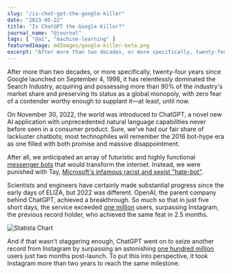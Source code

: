 ```yaml
---
slug: "/is-chat-gpt-the-google-killer"
date: "2023-05-22"
title: "Is ChatGPT the Google Killer?"
journal_name: "@journal"
tags: [ "@ai", "machine-learning" ]
featuredImage: mdImages/google-killer-beta.png
excerpt: "After more than two decades, or more specifically, twenty-four years since Google launched on September 4, 1998, it has relentlessly dominated the Search Industry"
---
```



After more than two decades, or more specifically, twenty-four years since Google launched on September 4, 1998, it has relentlessly dominated the Search Industry, acquiring and possessing more than 90% of the industry's market share and preserving its status as a global monopoly, with zero fear of a contender worthy enough to supplant it—at least, until now.

On November 30, 2022, the world was introduced to ChatGPT, a novel new AI application with unprecedented natural language capabilities never before seen in a consumer product. Sure, we've had our fair share of lackluster chatbots; most technophiles will remember the 2016 bot-hype era as one filled with both promise and massive disappointment. 

After all, we anticipated an array of futuristic and highly functional [messenger bots][FBMessengerBots] that would transform the internet. Instead, we were punished with Tay, [Microsoft's infamous racist and sexist "hate-bot"][MSFTBots].

 Scientists and engineers have certainly made substantial progress since the early days of ELIZA, but 2022 was different. OpenAI, the parent company behind ChatGPT, achieved a breakthrough. So much so that in just five short days, the service exceeded [one million][Statista100] users, surpassing Instagram, the previous record holder, who achieved the same feat in 2.5 months.

![Statista Chart](https://blog.esy.com/content/images/size/w1000/2023/04/image.png)

And if that wasn't staggering enough, ChatGPT went on to seize another record from Instagram by surpassing an astonishing [one hundred million][Time100] users just two months post-launch. To put this into perspective, it took Instagram more than two years to reach the same milestone.


<!-- # Implications
Understandably, you might be questioning the implications of all this

I think Bill Gates got it right, when he acknowledged in one of his most recent notes that, [The Age of AI has Begun][GatesAI]. -->


[FBMessengerBots]: https://venturebeat.com/business/facebook-opens-its-messenger-platform-to-chatbots/
[MSFTBots]: https://spectrum.ieee.org/in-2016-microsofts-racist-chatbot-revealed-the-dangers-of-online-conversation#toggle-gdpr
[Statista100]: https://www.statista.com/chart/29174/time-to-one-million-users/
[Time100]: https://time.com/6253615/chatgpt-fastest-growing/
[GatesAI]: https://www.gatesnotes.com/The-Age-of-AI-Has-Begun